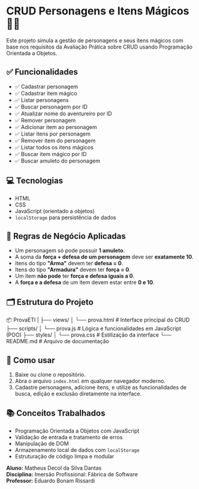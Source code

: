 # CRUD Personagens e Itens Mágicos 🧙‍♂️

Este projeto simula a gestão de personagens e seus itens mágicos com base nos requisitos da Avaliação Prática sobre CRUD usando Programação Orientada a Objetos.

## ✅ Funcionalidades

- ✅ Cadastrar personagem  
- ✅ Cadastrar item mágico  
- ✅ Listar personagens  
- ✅ Buscar personagem por ID  
- ✅ Atualizar nome do aventureiro por ID  
- ✅ Remover personagem  
- ✅ Adicionar item ao personagem  
- ✅ Listar itens por personagem  
- ✅ Remover item do personagem  
- ✅ Listar todos os itens mágicos  
- ✅ Buscar item mágico por ID  
- ✅ Buscar amuleto do personagem  

## 💻 Tecnologias

- HTML
- CSS
- JavaScript (orientado a objetos)
- `localStorage` para persistência de dados

## 🧠 Regras de Negócio Aplicadas

- Um personagem só pode possuir **1 amuleto**.
- A soma da **força + defesa de um personagem** deve ser **exatamente 10**.
- Itens do tipo **"Arma"** devem ter **defesa = 0**.
- Itens do tipo **"Armadura"** devem ter **força = 0**.
- Um item **não pode** ter **força e defesa iguais a 0**.
- A **força e a defesa** de um item devem estar entre **0 e 10**.

## 🗂️ Estrutura do Projeto

📦 ProvaETI
|
├── views/
│   └── prova.html            # Interface principal do CRUD
├── scripts/
│   └── prova.js            # Lógica e funcionalidades em JavaScript (POO)
├── styles/
│   └── prova.css           # Estilização da interface
└── README.md               # Arquivo de documentação


## 🚀 Como usar

1. Baixe ou clone o repositório.
2. Abra o arquivo `index.html` em qualquer navegador moderno.
3. Cadastre personagens, adicione itens, e utilize as funcionalidades de busca, edição e exclusão diretamente na interface.

## 📚 Conceitos Trabalhados

- Programação Orientada a Objetos com JavaScript
- Validação de entrada e tratamento de erros
- Manipulação de DOM
- Armazenamento local de dados com `localStorage`
- Estruturação de código limpa e modular


**Aluno:** Matheus Decol da Silva Dantas  
**Disciplina:** Imersão Profissional: Fábrica de Software  
**Professor:** Eduardo Bonam Rissardi
